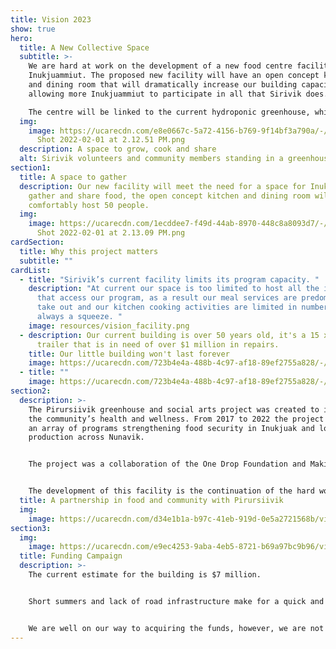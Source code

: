 ```yaml
---
title: Vision 2023
show: true
hero:
  title: A New Collective Space
  subtitle: >-
    We are hard at work on the development of a new food centre facility for
    Inukjuammiut. The proposed new facility will have an open concept kitchen
    and dining room that will dramatically increase our building capacity,
    allowing more Inukjuammiut to participate in all that Sirivik does. 

    The centre will be linked to the current hydroponic greenhouse, while also establishing a new year round soil based greenhouse for community members to grow their own food. From seed to plate all under one roof!
  img:
    image: https://ucarecdn.com/e8e0667c-5a72-4156-b769-9f14bf3a790a/-/crop/2286x1210/8,23/-/preview/Screen
      Shot 2022-02-01 at 2.12.51 PM.png
  description: A space to grow, cook and share
  alt: Sirivik volunteers and community members standing in a greenhouse
section1:
  title: A space to gather
  description: Our new facility will meet the need for a space for Inukjuamiut to
    gather and share food, the open concept kitchen and dining room will
    comfortably host 50 people.
  img:
    image: https://ucarecdn.com/1ecddee7-f49d-44ab-8970-448c8a8093d7/-/crop/2312x1213/0,113/-/preview/Screen
      Shot 2022-02-01 at 2.13.09 PM.png
cardSection:
  title: Why this project matters
  subtitle: ""
cardList:
  - title: "Sirivik’s current facility limits its program capacity. "
    description: "At current our space is too limited to host all the individuals
      that access our program, as a result our meal services are predominately
      take out and our kitchen cooking activities are limited in numbers and are
      always a squeeze. "
    image: resources/vision_facility.png
  - description: Our current building is over 50 years old, it's a 15 x 60 foot
      trailer that is in need of over $1 million in repairs.
    title: Our little building won't last forever
    image: https://ucarecdn.com/723b4e4a-488b-4c97-af18-89ef2755a828/-/resize/400x300/about_staff_placeholder.jpg
  - title: ""
    image: https://ucarecdn.com/723b4e4a-488b-4c97-af18-89ef2755a828/-/resize/400x300/about_staff_placeholder.jpg
section2:
  description: >-
    The Pirursiivik greenhouse and social arts project was created to improve
    the community’s health and wellness. From 2017 to 2022 the project worked on
    an array of programs strengthening food security in Inukjuak and local food
    production across Nunavik. 


    The project was a collaboration of the One Drop Foundation and Makivik Corporation. 


    The development of this facility is the continuation of the hard work done by the Pirursiivik project team to establish a local growing facility in Inukjuak.
  title: A partnership in food and community with Pirursiivik
  img:
    image: https://ucarecdn.com/d34e1b1a-b97c-41eb-919d-0e5a2721568b/vision_veggies.png
section3:
  img:
    image: https://ucarecdn.com/e9ec4253-9aba-4eb5-8721-b69a97bc9b96/vision_container.png
  title: Funding Campaign
  description: >-
    The current estimate for the building is $7 million. 


    Short summers and lack of road infrastructure make for a quick and expensive construction season across Nunavik. 


    We are well on our way to acquiring the funds, however, we are not there just yet. If you are interested in supporting project, you have questions, comments or concerns do not hesitate to reach out to our team.
---
```

